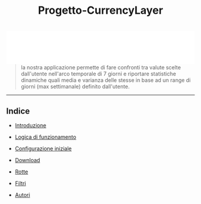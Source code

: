 <h1 align="center"> Progetto-CurrencyLayer</h1>
<h1 align="center"> <img src="currencylayer_logo.png"
  width=auto
  height=auto
  style="float:left;"> 
      </h1>
      
>la nostra applicazione permette di fare  confronti tra valute scelte dall'utente nell'arco temporale di 7 giorni e riportare statistiche dinamiche quali media e varianza delle stesse in base ad un range di giorni (max settimanale) definito dall'utente.
  ***
  
  ## Indice
  - [Introduzione](#introduzione)

- [Logica di funzionamento](#logica-di-funzionamento)

- [Configurazione iniziale](#configurazione-iniziale)

- [Download](#download)

- [Rotte](#rotte)

- [Filtri](#filtri)

- [Autori](#autori)


  


